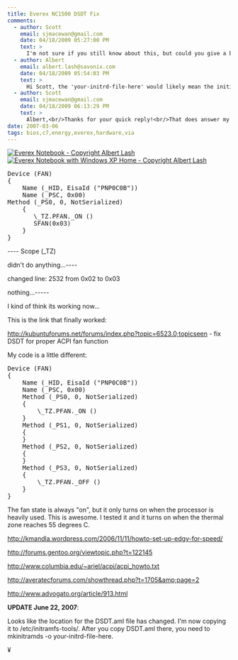```yaml
---
title: Everex NC1500 DSDT Fix
comments:
  - author: Scott
    email: sjmacewan@gmail.com
    date: 04/18/2009 05:27:00 PM
    text: >
      I'm not sure if you still know about this, but could you give a better description of what file you mean by 'your-initrd-file-here'? I'm not THAT familiar with Linux yet (Ubuntu 8.04LTS)<br/>Thanks!
  - author: Albert
    email: albert.lash@savonix.com
    date: 04/18/2009 05:54:03 PM
    text: >
      Hi Scott, the 'your-initrd-file-here' would likely mean the initial ram disk used to boot the system. For ubuntu and debian its usually located in the /boot/ directory and starts with initrd.<br/><br/>Does that help?
  - author: Scott
    email: sjmacewan@gmail.com
    date: 04/18/2009 06:13:29 PM
    text: >
      Albert,<br/>Thanks for your quick reply!<br/>That does answer my question, unfortunately, the fan on my VA1500 still runs nonstop. Oh well! Worth a try!
date: 2007-03-06
tags: bios,c7,energy,everex,hardware,via
---
```


<a class="thickbox" href="http://www-sa.evenserver.com/s/img/2007/03/img_0172.JPG" title="Everex Notebook - Copyright Albert Lash">
<img src="http://www-sa.evenserver.com/s/img/2007/03/img_0172.thumbnail.JPG" alt="Everex Notebook - Copyright Albert Lash" />
</a>

<a class="thickbox" href="http://www-sa.evenserver.com/s/img/2007/03/img_0173.JPG" title="Everex Notebook with Windows XP Home - Copyright Albert Lash">
<img src="http://www-sa.evenserver.com/s/img/2007/03/img_0173.thumbnail.JPG" alt="Everex Notebook with Windows XP Home - Copyright Albert Lash" />
</a>

</a>

<pre class="sh_sh">Device (FAN)
{
    Name (_HID, EisaId ("PNP0C0B"))
    Name (_PSC, 0x00)
Method (_PS0, 0, NotSerialized)
    {
       \_TZ.PFAN._ON ()
       SFAN(0x03)
    }
}
</pre>
----            Scope (\_TZ)

didn't do anything...----

changed line: 2532 from 0x02 to 0x03

nothing...-----

I kind of think its working now...

This is the link that finally worked:

<a href="http://kubuntuforums.net/forums/index.php?topic=6523.0;topicseen" rel="nofollow">http://kubuntuforums.net/forums/index.php?topic=6523.0;topicseen  - fix DSDT for proper ACPI fan function
</a>

My code is a little different:

<pre class="sh_sh">Device (FAN)
{
    Name (_HID, EisaId ("PNP0C0B"))
    Name (_PSC, 0x00)
    Method (_PS0, 0, NotSerialized)
    {
        \_TZ.PFAN._ON ()
    }
    Method (_PS1, 0, NotSerialized)
    {
    }
    Method (_PS2, 0, NotSerialized)
    {
    }
    Method (_PS3, 0, NotSerialized)
    {
        \_TZ.PFAN._OFF ()
    }
}
</pre>

The fan state is always "on", but it only turns on when the processor is heavily used. This is awesome. I tested it and it turns on when the thermal zone reaches 55 degrees C.

http://kmandla.wordpress.com/2006/11/11/howto-set-up-edgy-for-speed/

http://forums.gentoo.org/viewtopic.php?t=122145

http://www.columbia.edu/~ariel/acpi/acpi_howto.txt

http://averatecforums.com/showthread.php?t=1705&amp;page=2

http://www.advogato.org/article/913.html

<strong>UPDATE June 22, 2007</strong>:

Looks like the location for the DSDT.aml file has changed. I'm now copying it to /etc/initramfs-tools/. After you copy DSDT.aml there, you need to mkinitramds -o your-initrd-file-here.

¥

